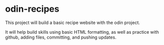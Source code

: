 # odin-recipes
This project will build a basic recipe website with the odin project.  

It will help build skills using basic HTML formatting, as well as practice with github, adding files, committing, and pushing updates.